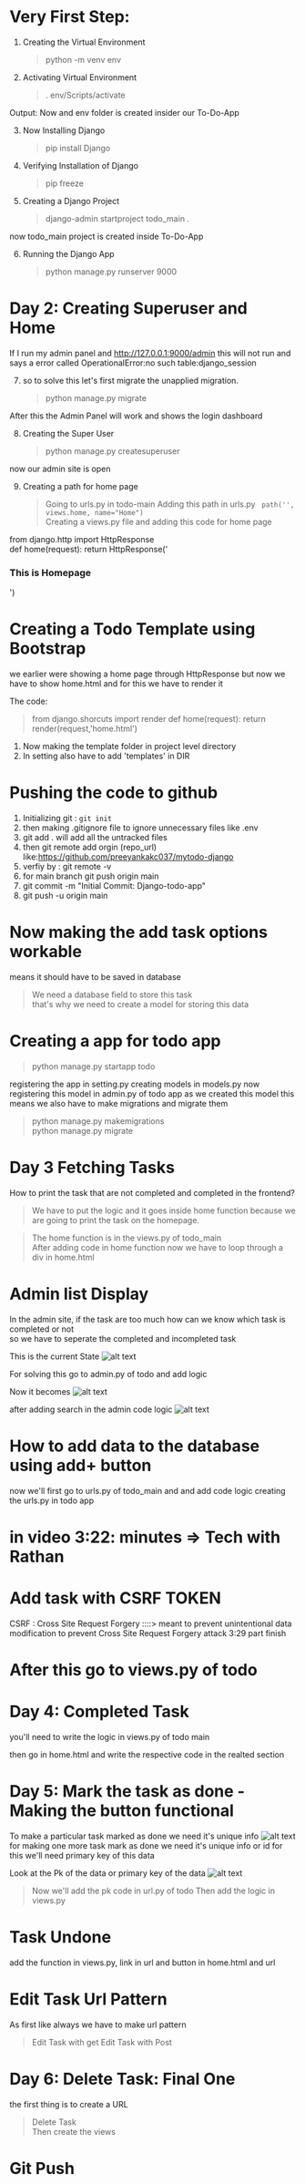 # Very First Step: 

1. Creating the Virtual Environment 
   >python -m venv env 


2. Activating Virtual Environment 
   >. env/Scripts/activate

Output: Now and env folder is created insider our To-Do-App

3. Now Installing Django
   > pip install Django

4. Verifying Installation of Django 
   > pip freeze

5. Creating a Django Project 
   > django-admin startproject todo_main .

now todo_main project is created inside To-Do-App

6. Running the Django App
    > python manage.py runserver 9000


# Day 2: Creating Superuser and Home 

If I run my admin panel and http://127.0.0.1:9000/admin  this will not run and says a error called OperationalError:no such table:django_session 

7. so to solve this let's first migrate the unapplied migration.
    >python manage.py migrate

After this the Admin Panel will work and shows the login dashboard 

8. Creating the Super User 
   >python manage.py createsuperuser

now our admin site is open 

9. Creating a path for home page 
   > Going to urls.py in todo-main 
   > Adding this path in urls.py ` path('', views.home, name="Home")`    
   > Creating a views.py file and adding this code for home page 


from django.http import HttpResponse    
def home(request):
    return HttpResponse('<h3> This is Homepage </h3>')

# Creating a Todo Template using Bootstrap

we earlier were showing a home page through HttpResponse but now we have to show home.html and for this we have to render it 

The code: 
  >from django.shorcuts import render 
  >def home(request):
  > return render(request,'home.html') 

1. Now making the template folder in project level directory
2. In setting also have to add 'templates' in DIR 


# Pushing the code to github 
1. Initializing git : ` git init `
2. then making .gitignore file to ignore unnecessary files like .env
3. git add . will add all the untracked files 
4. then git remote add orgin (repo_url) like:https://github.com/preeyankakc037/mytodo-django
5. verfiy by : git remote -v
6. for main branch git push origin main 
7. git commit -m "Initial Commit: Django-todo-app"
8. git push -u origin main


# Now making the add task options workable 
means it should have to be saved in database 

> We need a database field to store this task    
>that's why we need to create a model for storing this data 

# Creating a app for todo app 

> python manage.py startapp todo

registering the app in setting.py 
creating models in models.py 
now registering this model in admin.py of todo app 
as we created this model this means we also have to make migrations and migrate them 


> python manage.py makemigrations     
>python manage.py migrate


# Day 3 Fetching Tasks 

How to print the task that are not completed and completed in the frontend?

> We have to put the logic and it goes inside home function because we are going to print the task on the homepage.

> The home function is in the views.py of todo_main   
> After adding code in home function now we have to loop through a div in home.html


# Admin list Display 
In the admin site, if the task are too much how can we know which task is completed or not  
so we have to seperate the completed and incompleted task              

This is the current State 
![alt text](static/admin_list_Display.png)


For solving this go to admin.py of todo and add logic 


Now it becomes 
![alt text](static/corrected_admin.png)

after adding search in the admin code logic
![alt text](static/search_admin.png)


# How to add data to the database using add+ button 
now we'll  first go to urls.py of todo_main and and add code logic 
creating the urls.py in todo app 

# in video 3:22: minutes => Tech with Rathan 



# Add task with CSRF TOKEN

CSRF : Cross Site Request Forgery  ::::> meant to prevent unintentional data modification 
to prevent Cross Site Request Forgery attack
3:29 part finish 

# After this go to views.py of todo


# Day 4: Completed Task 
you'll need to write the logic in views.py of todo main 

then go in home.html and write the respective code in the realted section 

# Day 5: Mark the task as done - Making the button functional 

To make a particular task marked as done we need it's unique info 
![alt text](static/Day5.png)
for making one more task mark as done we need it's unique info or id 
for this we'll need primary key of this data 

Look at the Pk of the data or primary key of the data 
![alt text](static/Day5.1.png)

> Now we'll add the pk code in url.py of todo
> Then add the logic in views.py


# Task Undone

add the function in views.py, link in url and button in home.html and url 

# Edit Task Url Pattern 

As first like always we have to make url pattern 
> Edit Task with get 
> Edit  Task with Post 


# Day 6: Delete Task: Final One 

the first thing is to create a URL 
> Delete Task  
> Then create the views 


# Git Push 
